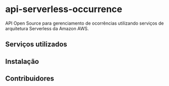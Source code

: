 # api-serverless-occurrence

API Open Source para gerenciamento de ocorrências utilizando serviços de arquitetura Serverless da Amazon AWS.


## Serviços utilizados
## Instalação
## Contribuidores